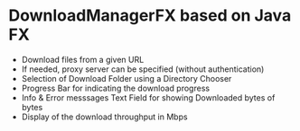# DownloadManagerFX based on Java FX

- Download files from a given URL
- If needed, proxy server can be specified (without authentication)
- Selection of Download Folder using a Directory Chooser
- Progress Bar for indicating the download progress
- Info & Error messsages Text Field for showing Downloaded bytes of bytes
- Display of the download throughput in Mbps
